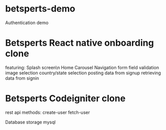 # betsperts-demo
Authentication demo

# Betsperts React native onboarding clone
featuring: 
  Splash screen\n
  Home Carousel
  Navigation
  form field validation
  image selection
  country/state selection
  posting data from signup
  retrieving data from signin
  
# Betsperts Codeigniter clone

  rest api methods:
    create-user
    fetch-user
  
  Database storage mysql
  
  
  
